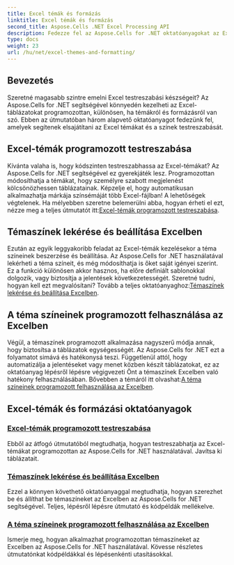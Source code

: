 ```yaml
---
title: Excel témák és formázás
linktitle: Excel témák és formázás
second_title: Aspose.Cells .NET Excel Processing API
description: Fedezze fel az Aspose.Cells for .NET oktatóanyagokat az Excel-témák testreszabásáról, a témaszínek beállításáról és a témaszínek programozott felhasználásáról. Növelje Excel készségeit.
type: docs
weight: 23
url: /hu/net/excel-themes-and-formatting/
---
```

## Bevezetés

Szeretné magasabb szintre emelni Excel testreszabási készségeit? Az Aspose.Cells for .NET segítségével könnyedén kezelheti az Excel-táblázatokat programozottan, különösen, ha témákról és formázásról van szó. Ebben az útmutatóban három alapvető oktatóanyagot fedezünk fel, amelyek segítenek elsajátítani az Excel témákat és a színek testreszabását.

## Excel-témák programozott testreszabása

 Kívánta valaha is, hogy kódszinten testreszabhassa az Excel-témákat? Az Aspose.Cells for .NET segítségével ez gyerekjáték lesz. Programozottan módosíthatja a témákat, hogy személyre szabott megjelenést kölcsönözhessen táblázatainak. Képzelje el, hogy automatikusan alkalmazhatja márkája színsémáját több Excel-fájlban! A lehetőségek végtelenek. Ha mélyebben szeretne belemerülni abba, hogyan érheti el ezt, nézze meg a teljes útmutatót itt:[Excel-témák programozott testreszabása](./customizing-excel-themes/).

## Témaszínek lekérése és beállítása Excelben

Ezután az egyik leggyakoribb feladat az Excel-témák kezelésekor a téma színeinek beszerzése és beállítása. Az Aspose.Cells for .NET használatával lekérheti a téma színeit, és még módosíthatja is őket saját igényei szerint. Ez a funkció különösen akkor hasznos, ha előre definiált sablonokkal dolgozik, vagy biztosítja a jelentések következetességét. Szeretné tudni, hogyan kell ezt megvalósítani? Tovább a teljes oktatóanyaghoz:[Témaszínek lekérése és beállítása Excelben](./getting-and-setting-theme-colors/).

## A téma színeinek programozott felhasználása az Excelben

 Végül, a témaszínek programozott alkalmazása nagyszerű módja annak, hogy biztosítsa a táblázatok egységességét. Az Aspose.Cells for .NET ezt a folyamatot simává és hatékonysá teszi. Függetlenül attól, hogy automatizálja a jelentéseket vagy menet közben készít táblázatokat, ez az oktatóanyag lépésről lépésre végigvezeti Önt a témaszínek Excelben való hatékony felhasználásában. Bővebben a témáról itt olvashat:[A téma színeinek programozott felhasználása az Excelben](./utilizing-theme-colors/).

## Excel-témák és formázási oktatóanyagok
### [Excel-témák programozott testreszabása](./customizing-excel-themes/)
Ebből az átfogó útmutatóból megtudhatja, hogyan testreszabhatja az Excel-témákat programozottan az Aspose.Cells for .NET használatával. Javítsa ki táblázatait.
### [Témaszínek lekérése és beállítása Excelben](./getting-and-setting-theme-colors/)
Ezzel a könnyen követhető oktatóanyaggal megtudhatja, hogyan szerezhet be és állíthat be témaszíneket az Excelben az Aspose.Cells for .NET segítségével. Teljes, lépésről lépésre útmutató és kódpéldák mellékelve.
### [A téma színeinek programozott felhasználása az Excelben](./utilizing-theme-colors/)
Ismerje meg, hogyan alkalmazhat programozottan témaszíneket az Excelben az Aspose.Cells for .NET használatával. Kövesse részletes útmutatónkat kódpéldákkal és lépésenkénti utasításokkal.
